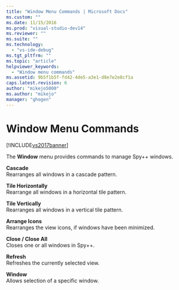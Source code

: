 ```yaml
---
title: "Window Menu Commands | Microsoft Docs"
ms.custom: ""
ms.date: 11/15/2016
ms.prod: "visual-studio-dev14"
ms.reviewer: ""
ms.suite: ""
ms.technology: 
  - "vs-ide-debug"
ms.tgt_pltfrm: ""
ms.topic: "article"
helpviewer_keywords: 
  - "Window menu commands"
ms.assetid: 9b5f1b5f-fd42-4de5-a3e1-d8e7e2e8cf1a
caps.latest.revision: 6
author: "mikejo5000"
ms.author: "mikejo"
manager: "ghogen"
---
```

# Window Menu Commands
[!INCLUDE[vs2017banner](../includes/vs2017banner.md)]

The **Window** menu provides commands to manage Spy++ windows.  
  
 **Cascade**  
 Rearranges all windows in a cascade pattern.  
  
 **Tile Horizontally**  
 Rearrange all windows in a horizontal tile pattern.  
  
 **Tile Vertically**  
 Rearranges all windows in a vertical tile pattern.  
  
 **Arrange Icons**  
 Rearranges the view icons, if windows have been minimized.  
  
 **Close / Close All**  
 Closes one or all windows in Spy++.  
  
 **Refresh**  
 Refreshes the currently selected view.  
  
 **Window**  
 Allows selection of a specific window.



